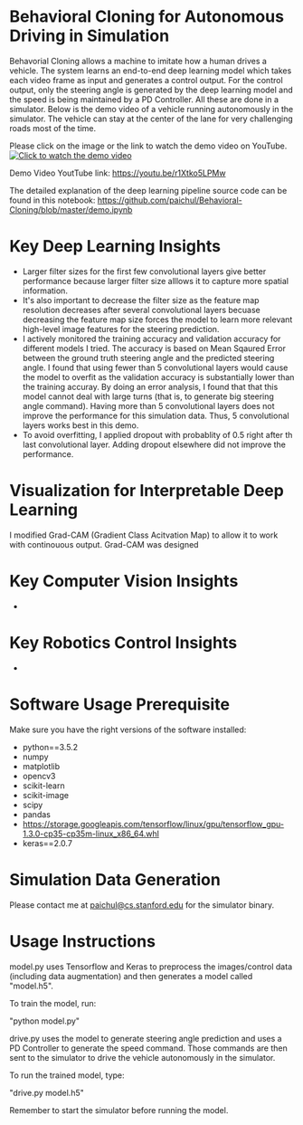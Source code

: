 # Behavioral Cloning for Autonomous Driving in Simulation

Behavorial Cloning allows a machine to imitate how a human drives a vehicle. The system 
learns an end-to-end deep learning model which takes each video frame as input and 
generates a control output. For the control output, only the steering angle is generated 
by the deep learning model and the speed is being maintained by a PD Controller. All these 
are done in a simulator. Below is the demo video of a vehicle running autonomously in the 
simulator. The vehicle can stay at the center of the lane for very challenging roads most of the time.

Please click on the image or the link to watch the demo video on YouTube.
[![Click to watch the demo video](https://img.youtube.com/vi/r1Xtko5LPMw/0.jpg)](http://www.youtube.com/watch?v=r1Xtko5LPMw)

Demo Video YoutTube link: https://youtu.be/r1Xtko5LPMw

The detailed explanation of the deep learning pipeline source code can be found in this notebook: https://github.com/paichul/Behavioral-Cloning/blob/master/demo.ipynb

# Key Deep Learning Insights
- Larger filter sizes for the first few convolutional layers give better performance because larger filter size alllows it to capture more spatial information.
- It's also important to decrease the filter size as the feature map resolution decreases after several convolutional layers becuase decreasing the feature map size forces the model to learn more relevant high-level image features for the steering prediction.
- I actively monitored the training accuracy and validation accuracy for different models I tried. The accuracy is based on Mean Sqaured Error between the ground truth steering angle and the predicted steering angle. I found that using fewer than 5 convolutional layers would cause the model to overfit as the validation accuracy is substantially lower than the training accuray. By doing an error analysis, I found that that this model cannot deal with large turns (that is, to generate big steering angle command). Having more than 5 convolutional layers does not improve the performance for this simulation data. Thus, 5 convolutional layers works best in this demo.
- To avoid overfitting, I applied dropout with probablity of 0.5 right after th last convolutional layer. Adding dropout elsewhere did not improve the performance. 

# Visualization for Interpretable Deep Learning
I modified Grad-CAM (Gradient Class Acitvation Map) to allow it to work with continouous output. Grad-CAM was designed 

# Key Computer Vision Insights
-

# Key Robotics Control Insights
- 

# Software Usage Prerequisite
Make sure you have the right versions of the software installed: 
- python==3.5.2
- numpy
- matplotlib
- opencv3
- scikit-learn
- scikit-image
- scipy
- pandas
- https://storage.googleapis.com/tensorflow/linux/gpu/tensorflow_gpu-1.3.0-cp35-cp35m-linux_x86_64.whl
- keras==2.0.7

# Simulation Data Generation
Please contact me at paichul@cs.stanford.edu for the simulator binary.

# Usage Instructions

model.py uses Tensorflow and Keras to preprocess the images/control data (including data augmentation) and then generates a 
model called "model.h5".

To train the model, run:

"python model.py"

drive.py uses the model to generate steering angle prediction and uses a PD Controller to generate the speed command. Those commands are then sent to the simulator to drive the vehicle autonomously in the simulator. 

To run the trained model, type:

"drive.py model.h5"

Remember to start the simulator before running the model.
